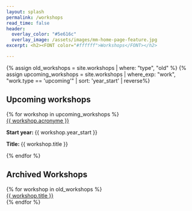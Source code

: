 ```yaml
---
layout: splash
permalink: /workshops
read_time: false
header:
  overlay_color: "#5e616c"
  overlay_image: /assets/images/mm-home-page-feature.jpg
excerpt: <h2><FONT color="#ffffff">Workshops</FONT></h2>

---
```

{% assign old_workshops = site.workshops | where: "type", "old" %}
{% assign upcoming_workshops = site.workshops | where_exp: "work", "work.type == 'upcoming'" | sort: 'year_start' | reverse%}

<h2>Upcoming workshops</h2>
<div class='card-list'>
{% for workshop in upcoming_workshops %}
<div class='card'>
  <div class='card-header'>
      <a href="{{ workshop.url }}">
        {{ workshop.acronyme }}
      </a>
    </div>
    <div class='card-body'>
    <p>
      <b>Start year: </b>{{ workshop.year_start }}
    </p>
    <p>
      <b>Title: </b>{{ workshop.title }}
    </p>
    </div>
  </div>
  
{% endfor %}
</div>


<h2>Archived Workshops</h2>
<div class='card-list'>
{% for workshop in old_workshops %}
  <div class='card'>
    <div class='card-header'>
      <a href="{{ workshop.url }}">
        {{ workshop.title }}
      </a>
    </div>
  </div>
{% endfor %}
